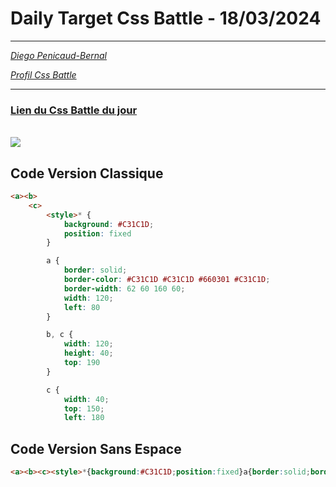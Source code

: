 # Daily Target Css Battle - 18/03/2024

<hr>

[<em>Diego Penicaud-Bernal</em>](https://github.com/Diego-PB)

[<em>Profil Css Battle</em>](https://cssbattle.dev/player/diegopb)

<hr>

### [Lien du Css Battle du jour](https://cssbattle.dev/play/geREzsU9Jig18597jjlF)

<br>
<img src="https://firebasestorage.googleapis.com/v0/b/cssbattleapp.appspot.com/o/user%2Fummd3POvEDfFyeFvVdOMG3OOrwE2%2Ftargets%2Ftarget_xeEEJ8l@2x.png?alt=media">

## Code Version Classique

```html
<a><b>
    <c>
        <style>* {
            background: #C31C1D;
            position: fixed
        }

        a {
            border: solid;
            border-color: #C31C1D #C31C1D #660301 #C31C1D;
            border-width: 62 60 160 60;
            width: 120;
            left: 80
        }

        b, c {
            width: 120;
            height: 40;
            top: 190
        }

        c {
            width: 40;
            top: 150;
            left: 180
```

## Code Version Sans Espace

```html
<a><b><c><style>*{background:#C31C1D;position:fixed}a{border:solid;border-color:#C31C1D #C31C1D #660301 #C31C1D;border-width:62 60 160 60;width:120;left:80}b,c{width:120;height:40;top:190}c{width:40;top:150;left:180
```
